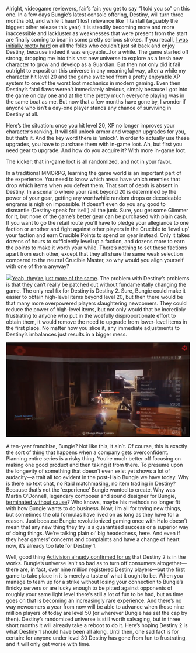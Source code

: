 <!--t Destiny has Become an Exercise in Frustration t-->
<!--tag 2014,archive,features,gaming,thinkboxly tag-->
<!--image /content/images/destiny-has-become-exercise-in-frustration/destiny-death-640x3271.png image-->
  
Alright, videogame reviewers, fair’s fair: you get to say “I told you so” on this one. In a few days Bungie’s latest console offering, Destiny, will turn three months old, and while it hasn’t lost relevance like Titanfall (arguably the biggest other release this year) it is steadily becoming more and more inaccessible and lackluster as weaknesses that were present from the start are finally coming to bear in some pretty serious strokes. If you recall, [I was initially pretty hard](https://lucasc.me/post/destiny-reviewers-are-doing-it-wrong) on all the folks who couldn’t just sit back and enjoy Destiny, because indeed it was enjoyable…for a while. The game started off strong, dropping me into this vast new universe to explore as a fresh new character to grow and develop as a Guardian. But then not only did it fail outright to exposit on this universe in any meaningful way, after a while my character hit level 20 and the game switched from a pretty enjoyable XP system to one of the worst loot mechanics in modern gaming. Even then Destiny’s fatal flaws weren’t immediately obvious, simply because I got into the game on day one and at the time pretty much everyone playing was in the same boat as me. But now that a few months have gone by, I wonder if anyone who isn’t a day-one player stands any chance of surviving in Destiny at all.  
  
Here’s the situation: once you hit level 20, XP no longer improves your character’s ranking. It will still unlock armor and weapon upgrades for you, but that’s it. And the key word there is ‘unlock’. In order to actually use these upgrades, you have to purchase them with in-game loot. Ah, but first you need gear to upgrade. And how do you acquire it? With more in-game loot.  
  
The kicker: that in-game loot is all randomized, and not in your favor.  
  
In a traditional MMORPG, learning the game world is an important part of the experience. You need to know which areas have which enemies that drop which items when you defeat them. That sort of depth is absent in Destiny. In a scenario where your rank beyond 20 is determined by the power of your gear, getting any worthwhile random drops or decodeable engrams is nigh on impossible. It doesn’t even do you any good to dismantle (Destiny-speak for ‘sell’) all the junk. Sure, you get some Glimmer for it, but none of the game’s better gear can be purchased with plain cash. If you want to go the retail route you’ll have to pledge your allegiance to one faction or another and fight against other players in the Crucible to ‘level up’ your faction and earn Crucible Points to spend on gear instead. Only it takes dozens of hours to sufficiently level up a faction, and dozens more to earn the points to make it worth your while. There’s nothing to set these factions apart from each other, except that they all share the same weak selection compared to the neutral Crucible Master, so why would you align yourself with one of them anyway?  
  
[![](/content/images/destiny-has-become-exercise-in-frustration/BzGJgoq.jpg)Yeah, they’re just more of the same](366760-full1-640x3601.jpeg). The problem with Destiny’s problems is that they can’t really be patched out without fundamentally changing the game. The only real fix for Destiny is Destiny 2. Sure, Bungie could make it easier to obtain high-level items beyond level 20, but then there would be that many more overpowered players slaughtering newcomers. They could reduce the power of high-level items, but not only would that be incredibly frustrating to anyone who put in the woefully disproportionate effort to obtain them, it would remove the need to upgrade from lower-level items in the first place. No matter how you slice it, any immediate adjustments to Destiny’s imbalances just results in a bigger mess.  
  
![](/content/images/destiny-has-become-exercise-in-frustration/destiny-death-640x3271.png)  
  
A ten-year franchise, Bungie? Not like this, it ain’t. Of course, this is exactly the sort of thing that happens when a company gets overconfident. Planning entire series is a risky thing. You’re much better off focusing on making one good product and then taking it from there. To presume upon the longevity of something that doesn’t even exist yet shows a lot of audacity—a trait all too evident in the post-Halo Bungie we have today. Why is there no text chat, no Raid matchmaking, no item trading in Destiny? Because that’s not the ‘experience’ Bungie wanted to create. Why was Martin O’Donnell, legendary composer and sound designer for Bungie, [terminated without cause](https://twitter.com/martytheelder/status/456303189998841856)? Who knows, maybe his methods no longer fit with how Bungie wants to do business. Now, I’m all for trying new things, but sometimes the old formulas have lived on as long as they have for a reason. Just because Bungie revolutionized gaming once with Halo doesn’t mean that any new thing they try is a guaranteed success or a superior way of doing things. We’re talking plain ol’ big headedness, here. And even if they hear gamers’ concerns and complaints and have a change of heart now, it’s already too late for Destiny 1. 
  
Well, good thing [Activision already confirmed for us](http://www.gamespot.com/articles/destiny-2-in-the-works/1100-6423373/) that Destiny 2 is in the works. Bungie’s universe isn’t so bad as to turn off consumers altogether—there are, in fact, over nine million registered Destiny players—but the first game to take place in it is merely a taste of what it ought to be. When you manage to team up for a strike without losing your connection to Bungie’s finicky servers or are lucky enough to be pitted against opponents of roughly your same light level there’s still a lot of fun to be had, but as time goes on that is becoming an increasingly rare experience. And there’s no way newcomers a year from now will be able to advance when those nine million players of today are level 50 (or wherever Bungie has set the cap by then). Destiny’s randomized universe is still worth salvaging, but in three short months it will already take a reboot to do it. Here’s hoping Destiny 2 is what Destiny 1 should have been all along. Until then, one sad fact is for certain: for anyone under level 30 Destiny has gone from fun to frustrating, and it will only get worse with time.
